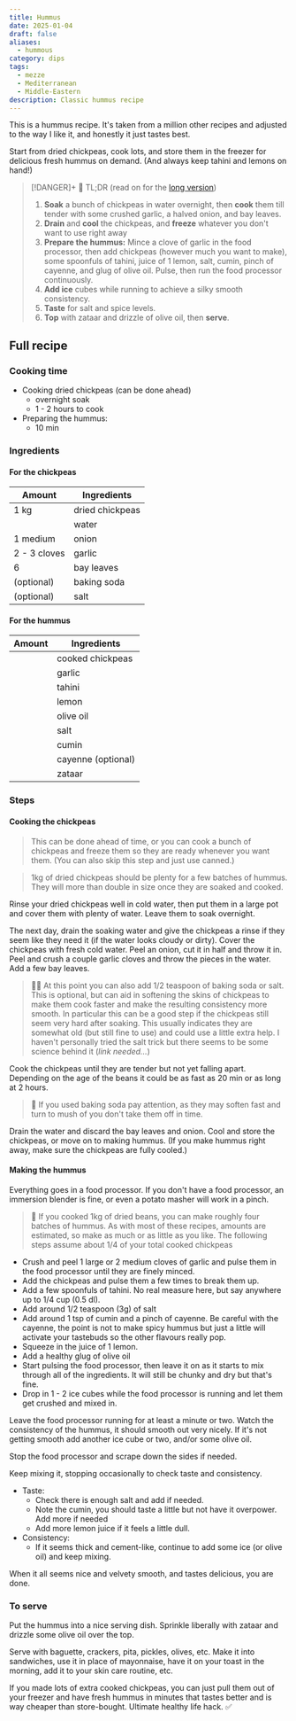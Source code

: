 ```yaml
---
title: Hummus
date: 2025-01-04
draft: false
aliases:
  - hummous
category: dips
tags:
  - mezze
  - Mediterranean
  - Middle-Eastern
description: Classic hummus recipe
---
```

This is a hummus recipe. It's taken from a million other recipes and adjusted to the way I like it, and honestly it just tastes best. 

Start from dried chickpeas, cook lots, and store them in the freezer for delicious fresh hummus on demand. (And always keep tahini and lemons on hand!)

> [!DANGER]+ 🥱 TL;DR
> (read on for the [long version](#full-recipe))
> 1. **Soak** a bunch of chickpeas in water overnight, then **cook** them till tender with some crushed garlic, a halved onion, and bay leaves. 
> 2. **Drain** and **cool** the chickpeas, and **freeze** whatever you don't want to use right away
> 3. **Prepare the hummus:** Mince a clove of garlic in the food processor, then add chickpeas (however much you want to make), some spoonfuls of tahini, juice of 1 lemon, salt, cumin, pinch of cayenne, and glug of olive oil. Pulse, then run the food processor continuously.
> 4. **Add ice** cubes while running to achieve a silky smooth consistency.
> 5. **Taste** for salt and spice levels.
> 6. **Top** with zataar and drizzle of olive oil, then **serve**. 

## Full recipe
### Cooking time
- Cooking dried chickpeas (can be done ahead)
	- overnight soak
	- 1 - 2 hours to cook
- Preparing the hummus: 
	- 10 min
### Ingredients

#### For the chickpeas

| Amount       | Ingredients     |
| ------------ | --------------- |
| 1 kg         | dried chickpeas |
|              | water           |
| 1 medium     | onion           |
| 2 - 3 cloves | garlic          |
| 6            | bay leaves      |
| (optional)   | baking soda     |
| (optional)   | salt            |
#### For the hummus

| Amount | Ingredients        |
| ------ | ------------------ |
|        | cooked chickpeas   |
|        | garlic             |
|        | tahini             |
|        | lemon              |
|        | olive oil          |
|        | salt               |
|        | cumin              |
|        | cayenne (optional) |
|        | zataar             |
### Steps

#### Cooking the chickpeas

> This can be done ahead of time, or you can cook a bunch of chickpeas and freeze them so they are ready whenever you want them. (You can also skip this step and just use canned.)

> 1kg of dried chickpeas should be plenty for a few batches of hummus. They will more than double in size once they are soaked and cooked.  

Rinse your dried chickpeas well in cold water, then put them in a large pot and cover them with plenty of water. Leave them to soak overnight. 

The next day, drain the soaking water and give the chickpeas a rinse if they seem like they need it (if the water looks cloudy or dirty). Cover the chickpeas with fresh cold water. Peel an onion, cut it in half and throw it in. Peel and crush a couple garlic cloves and throw the pieces in the water. Add a few bay leaves. 

> 🧑‍🔬 At this point you can also add 1/2 teaspoon of baking soda or salt. This is optional, but can aid in softening the skins of chickpeas to make them cook faster and make the resulting consistency more smooth. In particular this can be a good step if the chickpeas still seem very hard after soaking. This usually indicates they are somewhat old (but still fine to use) and could use a little extra help. I haven't personally tried the salt trick but there seems to be some science behind it (*link needed...*) 

Cook the chickpeas until they are tender but not yet falling apart. Depending on the age of the beans it could be as fast as 20 min or as long at 2 hours. 

> 🚨 If you used baking soda pay attention, as they may soften fast and turn to mush of you don't take them off in time.

Drain the water and discard the bay leaves and onion. Cool and store the chickpeas, or move on to making hummus. (If you make hummus right away, make sure the chickpeas are fully cooled.)

#### Making the hummus

Everything goes in a food processor. If you don't have a food processor, an immersion blender is fine, or even a potato masher will work in a pinch. 

> 🧮 If you cooked 1kg of dried beans, you can make roughly four batches of hummus. As with most of these recipes, amounts are estimated, so make as much or as little as you like. The following steps assume about 1/4 of your total cooked chickpeas

- Crush and peel 1 large or 2 medium cloves of garlic and pulse them in the food processor until they are finely minced.
- Add the chickpeas and pulse them a few times to break them up. 
- Add a few spoonfuls of tahini. No real measure here, but say anywhere up to 1/4 cup (0.5 dl). 
- Add around 1/2 teaspoon (3g) of salt
- Add around 1 tsp of cumin and a pinch of cayenne. Be careful with the cayenne, the point is not to make spicy hummus but just a little will activate your tastebuds so the other flavours really pop. 
- Squeeze in the juice of 1 lemon.
- Add a healthy glug of olive oil
- Start pulsing the food processor, then leave it on as it starts to mix through all of the ingredients. It will still be chunky and dry but that's fine. 
- Drop in 1 - 2 ice cubes while the food processor is running and let them get crushed and mixed in. 

Leave the food processor running for at least a minute or two. Watch the consistency of the hummus, it should smooth out very nicely. If it's not getting smooth add another ice cube or two, and/or some olive oil. 

Stop the food processor and scrape down the sides if needed. 

Keep mixing it, stopping occasionally to check taste and consistency.

- Taste: 
	- Check there is enough salt and add if needed. 
	- Note the cumin, you should taste a little but not have it overpower. Add more if needed
	- Add more lemon juice if it feels a little dull. 
- Consistency:
	- If it seems thick and cement-like, continue to add some ice (or olive oil) and keep mixing. 

When it all seems nice and velvety smooth, and tastes delicious, you are done. 

### To serve

Put the hummus into a nice serving dish. Sprinkle liberally with zataar and drizzle some olive oil over the top. 

Serve with baguette, crackers, pita, pickles, olives, etc. Make it into sandwiches, use it in place of mayonnaise, have it on your toast in the morning, add it to your skin care routine, etc. 

If you made lots of extra cooked chickpeas, you can just pull them out of your freezer and have fresh hummus in minutes that tastes better and is way cheaper than store-bought. Ultimate healthy life hack. ✅

